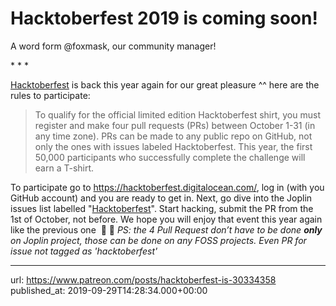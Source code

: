 # Hacktoberfest 2019 is coming soon!

A word form @foxmask, our community manager!

\* \* \*

[Hacktoberfest](https://hacktoberfest.digitalocean.com/) is back this year again for our great pleasure ^^
here are the rules to participate:

> To qualify for the official limited edition Hacktoberfest shirt, you must register and make four pull requests (PRs) between October 1-31 (in any time zone). PRs can be made to any public repo on GitHub, not only the ones with issues labeled Hacktoberfest. This year, the first 50,000 participants who successfully complete the challenge will earn a T-shirt.

To participate go to https://hacktoberfest.digitalocean.com/, log in (with you GitHub account) and you are ready to get in.
Next, go dive into the Joplin issues list labelled "[Hacktoberfest](https://github.com/laurent22/joplin/labels/hacktoberfest)".
Start hacking, submit the PR from the 1st of October, not before.
We hope you will enjoy that event this year again like the previous one  🎃 🎉
*PS: the 4 Pull Request don’t have to be done* ***only*** *on Joplin project, those can be done on any FOSS projects. Even PR for issue not tagged as 'hacktoberfest'*

* * *

url: https://www.patreon.com/posts/hacktoberfest-is-30334358
published_at: 2019-09-29T14:28:34.000+00:00